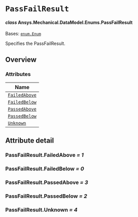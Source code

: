 # `PassFailResult`

<a id="ansys.mechanical.stubs.v242.Ansys.Mechanical.DataModel.Enums.PassFailResult"></a>

#### *class* Ansys.Mechanical.DataModel.Enums.PassFailResult

Bases: [`enum.Enum`](https://docs.python.org/3/library/enum.html#enum.Enum)

Specifies the PassFailResult.

<!-- !! processed by numpydoc !! -->

<a id="overview"></a>

## Overview

### Attributes

| Name |
| ---------------------------------------------------------------------------------------------------------------------- |
| [`FailedAbove`](#PassFailResult.FailedAbove) |
| [`FailedBelow`](#PassFailResult.FailedBelow) |
| [`PassedAbove`](#PassFailResult.PassedAbove) |
| [`PassedBelow`](#PassFailResult.PassedBelow) |
| [`Unknown`](#PassFailResult.Unknown) |

<a id="attribute-detail"></a>

## Attribute detail

<a id="PassFailResult.FailedAbove"></a>

### PassFailResult.FailedAbove *= 1*

<a id="PassFailResult.FailedBelow"></a>

### PassFailResult.FailedBelow *= 0*

<a id="PassFailResult.PassedAbove"></a>

### PassFailResult.PassedAbove *= 3*

<a id="PassFailResult.PassedBelow"></a>

### PassFailResult.PassedBelow *= 2*

<a id="PassFailResult.Unknown"></a>

### PassFailResult.Unknown *= 4*


